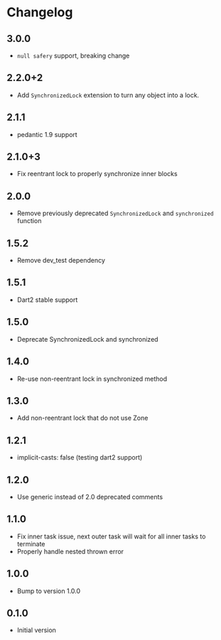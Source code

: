 # Changelog

## 3.0.0

- `null safery` support, breaking change

## 2.2.0+2

- Add `SynchronizedLock` extension to turn any object into a lock.

## 2.1.1

- pedantic 1.9 support

## 2.1.0+3

- Fix reentrant lock to properly synchronize inner blocks

## 2.0.0

- Remove previously deprecated `SynchronizedLock` and `synchronized` function

## 1.5.2

- Remove dev_test dependency

## 1.5.1

- Dart2 stable support

## 1.5.0

- Deprecate SynchronizedLock and synchronized

## 1.4.0

- Re-use non-reentrant lock in synchronized method

## 1.3.0

- Add non-reentrant lock that do not use Zone

## 1.2.1

- implicit-casts: false (testing dart2 support)

## 1.2.0

- Use generic instead of 2.0 deprecated comments

## 1.1.0

- Fix inner task issue, next outer task will wait for all inner tasks to terminate
- Properly handle nested thrown error

## 1.0.0

- Bump to version 1.0.0

## 0.1.0

- Initial version
